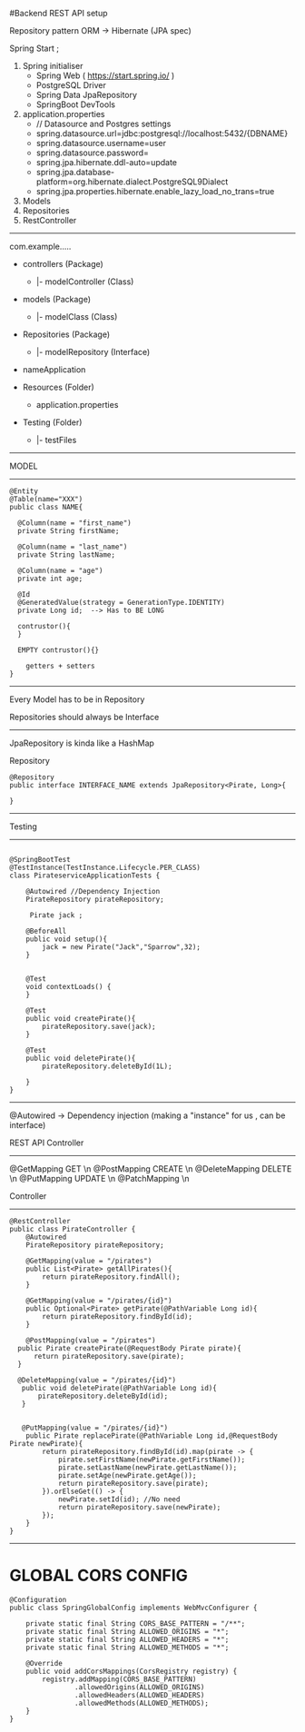 #Backend REST API setup


Repository pattern
ORM -> Hibernate (JPA spec)


Spring Start ;
1. Spring initialiser
    - Spring Web ( https://start.spring.io/ )
    * PostgreSQL Driver
    * Spring Data JpaRepository
    * SpringBoot DevTools
1. application.properties
    - // Datasource and Postgres settings
    * spring.datasource.url=jdbc:postgresql://localhost:5432/{DBNAME}
    * spring.datasource.username=user
    * spring.datasource.password=
    * spring.jpa.hibernate.ddl-auto=update
    * spring.jpa.database-platform=org.hibernate.dialect.PostgreSQL9Dialect
    * spring.jpa.properties.hibernate.enable_lazy_load_no_trans=true
1. Models
1. Repositories
1. RestController


____________________________________

com.example.....
* controllers (Package)
    - |- modelController (Class)

* models (Package)
    - |- modelClass (Class)

* Repositories (Package)
    - |- modelRepository (Interface)

* nameApplication

* Resources (Folder)
    - application.properties


* Testing (Folder)
    - |- testFiles

____________________________________


MODEL
__________________________

```
@Entity
@Table(name="XXX")
public class NAME{

  @Column(name = "first_name")
  private String firstName;

  @Column(name = "last_name")
  private String lastName;

  @Column(name = "age")
  private int age;

  @Id
  @GeneratedValue(strategy = GenerationType.IDENTITY)
  private Long id;  --> Has to BE LONG

  contrustor(){
  }

  EMPTY contrustor(){}

    getters + setters
}
```
______________________________





Every Model has to be in Repository

Repositories should always be Interface
______________________________

JpaRepository is kinda like a HashMap

Repository

```
@Repository
public interface INTERFACE_NAME extends JpaRepository<Pirate, Long>{

}
```
_______________________________





Testing
_______________________________

```

@SpringBootTest
@TestInstance(TestInstance.Lifecycle.PER_CLASS)
class PirateserviceApplicationTests {

	@Autowired //Dependency Injection
	PirateRepository pirateRepository;

	 Pirate jack ;

	@BeforeAll
	public void setup(){
		jack = new Pirate("Jack","Sparrow",32);
	}


	@Test
	void contextLoads() {
	}

	@Test
	public void createPirate(){
		pirateRepository.save(jack);
	}

	@Test
	public void deletePirate(){
		pirateRepository.deleteById(1L);

	}
}
```
______________________________

@Autowired  -> Dependency injection (making a "instance" for us , can be interface)

REST API Controller
_________________________________
@GetMapping       GET \n
@PostMapping      CREATE \n
@DeleteMapping    DELETE \n
@PutMapping       UPDATE \n
@PatchMapping \n


Controller
______________________________
```
@RestController
public class PirateController {
    @Autowired
    PirateRepository pirateRepository;

    @GetMapping(value = "/pirates")
    public List<Pirate> getAllPirates(){
        return pirateRepository.findAll();
    }

    @GetMapping(value = "/pirates/{id}")
    public Optional<Pirate> getPirate(@PathVariable Long id){
        return pirateRepository.findById(id);
    }

    @PostMapping(value = "/pirates")
  public Pirate createPirate(@RequestBody Pirate pirate){
      return pirateRepository.save(pirate);
  }

  @DeleteMapping(value = "/pirates/{id}")
   public void deletePirate(@PathVariable Long id){
       pirateRepository.deleteById(id);
   }


   @PutMapping(value = "/pirates/{id}")
    public Pirate replacePirate(@PathVariable Long id,@RequestBody Pirate newPirate){
        return pirateRepository.findById(id).map(pirate -> {
            pirate.setFirstName(newPirate.getFirstName());
            pirate.setLastName(newPirate.getLastName());
            pirate.setAge(newPirate.getAge());
            return pirateRepository.save(pirate);
        }).orElseGet(() -> {
            newPirate.setId(id); //No need
            return pirateRepository.save(newPirate);
        });
    }
}
```
____________________________________


# GLOBAL CORS CONFIG
```
@Configuration
public class SpringGlobalConfig implements WebMvcConfigurer {

    private static final String CORS_BASE_PATTERN = "/**";
    private static final String ALLOWED_ORIGINS = "*";
    private static final String ALLOWED_HEADERS = "*";
    private static final String ALLOWED_METHODS = "*";

    @Override
    public void addCorsMappings(CorsRegistry registry) {
        registry.addMapping(CORS_BASE_PATTERN)
                .allowedOrigins(ALLOWED_ORIGINS)
                .allowedHeaders(ALLOWED_HEADERS)
                .allowedMethods(ALLOWED_METHODS);
    }
}
```
